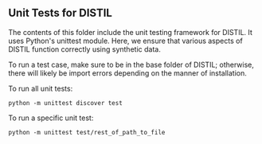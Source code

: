 ## Unit Tests for DISTIL
The contents of this folder include the unit testing framework for DISTIL. It uses Python's unittest module. Here, we ensure that various aspects of DISTIL function correctly using synthetic data.

To run a test case, make sure to be in the base folder of DISTIL; otherwise, there will likely be import errors depending on the manner of installation.

To run all unit tests:

```
python -m unittest discover test
```

To run a specific unit test:

```
python -m unittest test/rest_of_path_to_file
```